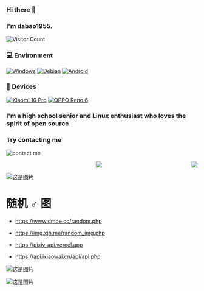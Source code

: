 ### Hi there 👋

### I'm dabao1955.


![Visitor Count](https://profile-counter.glitch.me/dabao1955/count.svg)


### 💻 Environment

[![Windows](https://img.shields.io/badge/Windows-00BBFF?style=flat-square&logo=Windows&logoColor=FFFFFF&labelColor=00BBFF)](https://www.microsoft.com/windows11)
[![Debian](https://img.shields.io/badge/Debian%20Bookworm%dd4814?style=flat-square&logo=debian&logoColor=ffffff)](https://www.debian.org/releases/bookworm/)
[![Android](https://img.shields.io/badge/Android-00C000?style=flat-square&logo=android&logoColor=FFFFFF&labelColor=00C000)](https://www.android.com/android-12/)

### 📱 Devices
[![Xiaomi 10 Pro](https://img.shields.io/badge/Xiaomi%2010-Pro-ED9121?style=flat-square&logo=xiaomi&logoColor=FFFFFF&labelColor=ED9121)](https://www.mi.com/)
[![OPPO Reno 6](https://img.shields.io/badge/-OPPO%20Reno%206-blue)](https://www.oppo.com/cn/smartphones/series-reno/reno6/)
### I'm a high school senior and Linux enthusiast who loves the spirit of open source

### Try contacting me
![contact me](https://api.xecades.xyz/api?img=1&github=dabao1955&email=dabao1955%40163.com&qq=195328750&bilibili=dabao1955)



<div style="display: flex;">
  <a href="https://github.com/dabao1955" style="flex: 1; display: block; text-align: center;">
    <img align="center" src="https://github-readme-stats.vercel.app/api?username=dabao1955&theme=radical" />
  </a>
  <a href="https://github.com/dabao1955" style="display: block; text-align: center;">
    <img align="center" src="https://github-readme-stats-anuraghazra1.vercel.app/api/top-langs/?username=dabao1955&layout%3E">
  </a>
</div>



![这是图片](https://cdn.luogu.com.cn/upload/pic/69538.png)

# 随机 ♂ 图

- https://www.dmoe.cc/random.php

- https://img.xjh.me/random_img.php

- https://pixiv-api.vercel.app

- https://api.ixiaowai.cn/api/api.php

![这是图片](https://s1.ax1x.com/2018/04/04/C9ANLV.gif)

![这是图片](https://gss0.baidu.com/7Po3dSag_xI4khGko9WTAnF6hhy/zhidao/wh%3D450%2C600/sign=90881c4dc63d70cf4cafa209cdecfd36/adaf2edda3cc7cd962a67aad3601213fb80e913f.jpg)
